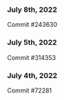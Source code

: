 ### July 8th, 2022

Commit #243630

### July 5th, 2022

Commit #314353


### July 4th, 2022

Commit #72281
